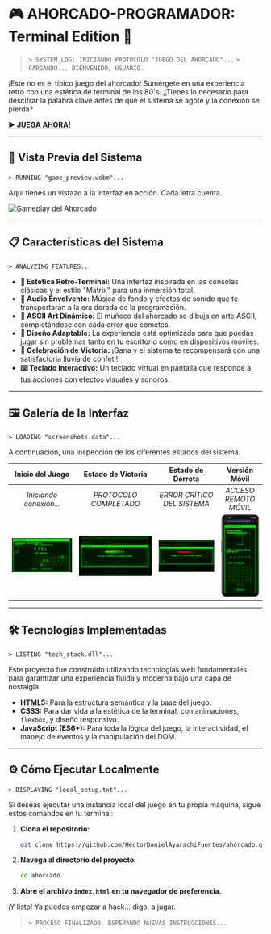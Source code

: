 # 🎮 AHORCADO-PROGRAMADOR: Terminal Edition 👾

> `> SYSTEM.LOG: INICIANDO PROTOCOLO "JUEGO DEL AHORCADO"...`
> `> CARGANDO... BIENVENIDO, USUARIO.`

¡Este no es el típico juego del ahorcado! Sumérgete en una experiencia retro con una estética de terminal de los 80's. ¿Tienes lo necesario para descifrar la palabra clave antes de que el sistema se agote y la conexión se pierda?

**[▶️ JUEGA AHORA!](https://hectordanielayarachifuentes.github.io/ahorcado/)**

---

## 🚀 Vista Previa del Sistema

`> RUNNING "game_preview.webm"...`

Aquí tienes un vistazo a la interfaz en acción. Cada letra cuenta.

<!-- GitHub no renderiza videos .webm directamente, pero el enlace es correcto para el repositorio.
     Para una visualización directa, se recomienda convertirlo a .gif -->
![Gameplay del Ahorcado](Imagenes%20del%20Readme/jugandogifs.gif)

---

## 📋 Características del Sistema

`> ANALYZING FEATURES...`

*   **👾 Estética Retro-Terminal:** Una interfaz inspirada en las consolas clásicas y el estilo "Matrix" para una inmersión total.
*   **🎵 Audio Envolvente:** Música de fondo y efectos de sonido que te transportarán a la era dorada de la programación.
*   **🎨 ASCII Art Dinámico:** El muñeco del ahorcado se dibuja en arte ASCII, completándose con cada error que cometes.
*   **📱 Diseño Adaptable:** La experiencia está optimizada para que puedas jugar sin problemas tanto en tu escritorio como en dispositivos móviles.
*   **🎉 Celebración de Victoria:** ¡Gana y el sistema te recompensará con una satisfactoria lluvia de confeti!
*   **⌨️ Teclado Interactivo:** Un teclado virtual en pantalla que responde a tus acciones con efectos visuales y sonoros.

---

## 🖼️ Galería de la Interfaz

`> LOADING "screenshots.data"...`

A continuación, una inspección de los diferentes estados del sistema.

| Inicio del Juego | Estado de Victoria | Estado de Derrota | Versión Móvil |
| :--------------: | :----------------: | :-----------------: | :------------------: |
| *Iniciando conexión...* | *PROTOCOLO COMPLETADO* | *ERROR CRÍTICO DEL SISTEMA* | *ACCESO REMOTO MÓVIL* |
| ![Interfaz de Inicio](Imagenes%20del%20Readme/interfaz-inicio.jpeg) | ![Pantalla de Victoria](Imagenes%20del%20Readme/ganaste.jpeg) | ![Pantalla de Derrota](Imagenes%20del%20Readme/perdiste.jpeg) | ![Versión Móvil](Imagenes%20del%20Readme/versionmovil.png) |

---

## 🛠️ Tecnologías Implementadas

`> LISTING "tech_stack.dll"...`

Este proyecto fue construido utilizando tecnologías web fundamentales para garantizar una experiencia fluida y moderna bajo una capa de nostalgia.

*   **HTML5:** Para la estructura semántica y la base del juego.
*   **CSS3:** Para dar vida a la estética de la terminal, con animaciones, `flexbox`, y diseño responsivo.
*   **JavaScript (ES6+):** Para toda la lógica del juego, la interactividad, el manejo de eventos y la manipulación del DOM.

---

## ⚙️ Cómo Ejecutar Localmente

`> DISPLAYING "local_setup.txt"...`

Si deseas ejecutar una instancia local del juego en tu propia máquina, sigue estos comandos en tu terminal:

1.  **Clona el repositorio:**
    ```bash
    git clone https://github.com/HectorDanielAyarachiFuentes/ahorcado.git
    ```
2.  **Navega al directorio del proyecto:**
    ```bash
    cd ahorcado
    ```
3.  **Abre el archivo `index.html` en tu navegador de preferencia.**

¡Y listo! Ya puedes empezar a hack... digo, a jugar.

> `> PROCESO FINALIZADO. ESPERANDO NUEVAS INSTRUCCIONES...`